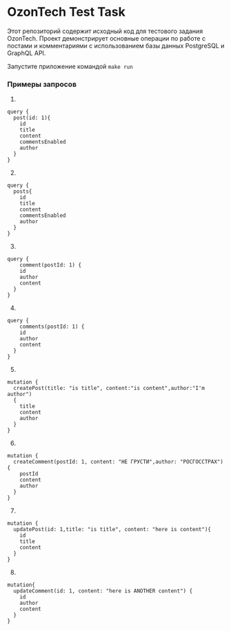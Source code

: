 # OzonTech Test Task

Этот репозиторий содержит исходный код для тестового задания OzonTech. Проект демонстрирует основные операции по работе с постами и комментариями с использованием базы данных PostgreSQL и GraphQL API.

Запустите приложение командой `make run`


### Примеры запросов
1. 
```
query {
  post(id: 1){
    id
    title
    content
    commentsEnabled
    author
  }
}
```

2.
```
query {
  posts{
    id
    title
    content
    commentsEnabled
    author
  }
}
```
3.
```
query {
	comment(postId: 1) {
    id
    author
    content
  }
}
```
4.
```
query {
	comments(postId: 1) {
    id
    author
    content
  }
}
```
5.
```
mutation {
  createPost(title: "is title", content:"is content",author:"I'm author") 
  {
    title
    content
    author
  }
}
```
6.
```
mutation {
  createComment(postId: 1, content: "НЕ ГРУСТИ",author: "РОСГОССТРАХ") {
    postId
    content
    author
  }
}
```
7.
```
mutation {
  updatePost(id: 1,title: "is title", content: "here is content"){
    id
    title
    content
  }
}
```
8.
```
mutation{
  updateComment(id: 1, content: "here is ANOTHER content") {
    id
    author
    content
  }
}
```
